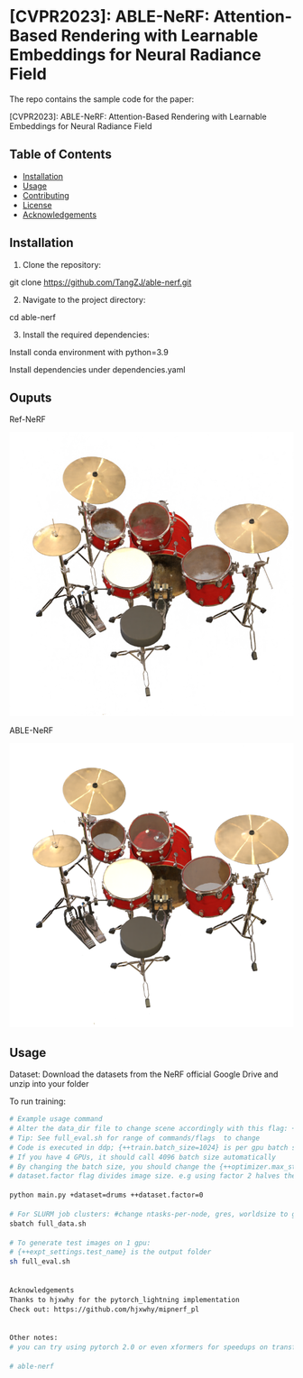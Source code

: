 # [CVPR2023]: ABLE-NeRF: Attention-Based Rendering with Learnable Embeddings for Neural Radiance Field


The repo contains the sample code for the paper:

[CVPR2023]: ABLE-NeRF: Attention-Based Rendering with Learnable Embeddings for Neural Radiance Field


## Table of Contents

- [Installation](#installation)
- [Usage](#usage)
- [Contributing](#contributing)
- [License](#license)
- [Acknowledgements](#acknowledgements)

## Installation

1. Clone the repository:

git clone https://github.com/TangZJ/able-nerf.git

2. Navigate to the project directory:

cd able-nerf

3. Install the required dependencies:

Install conda environment with python=3.9

Install dependencies under dependencies.yaml

## Ouputs

Ref-NeRF

![refnerf_drums](samples/drums/color_000.png)

ABLE-NeRF

![ablenerf_drums](samples/drums/ablenerf.png)


## Usage

Dataset:
Download the datasets from the NeRF official Google Drive and unzip into your folder

To run training:

```bash
# Example usage command
# Alter the data_dir file to change scene accordingly with this flag: ++dataset.data_dir='/mnt/lustre/zjtang/data/nerf_synthetic/drums'
# Tip: See full_eval.sh for range of commands/flags  to change
# Code is executed in ddp; {++train.batch_size=1024} is per gpu batch size. 
# If you have 4 GPUs, it should call 4096 batch size automatically
# By changing the batch size, you should change the {++optimizer.max_steps=xxx ++optimizer.lr_delay_steps=xxx} accordingly to match 
# dataset.factor flag divides image size. e.g using factor 2 halves the image; 0 for full image

python main.py +dataset=drums ++dataset.factor=0 

# For SLURM job clusters: #change ntasks-per-node, gres, worldsize to gpu and node size
sbatch full_data.sh

# To generate test images on 1 gpu:
# {++expt_settings.test_name} is the output folder
sh full_eval.sh 


Acknowledgements
Thanks to hjxwhy for the pytorch_lightning implementation
Check out: https://github.com/hjxwhy/mipnerf_pl


Other notes:
# you can try using pytorch 2.0 or even xformers for speedups on transformers

# able-nerf

